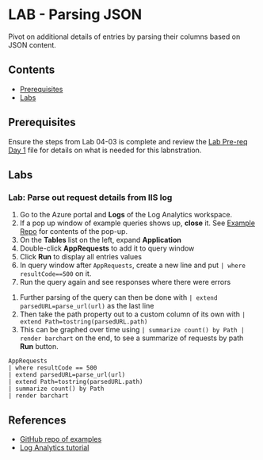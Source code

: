 # LAB - Parsing JSON

Pivot on additional details of entries by parsing their columns based on JSON content.

## Contents <!-- omit in toc -->

- [Prerequisites](#prerequisites)
- [Labs](#labs)

## Prerequisites

Ensure the steps from Lab 04-03 is complete and review the [Lab Pre-req Day 1](./!Lab-Pre-req-Day1.md) file for details on what is needed for this labnstration.


## Labs


### Lab: Parse out request details from IIS log

1. Go to the Azure portal and **Logs** of the Log Analytics workspace.
1. If a pop up window of example queries shows up, **close** it. See [Example Repo](#references) for contents of the pop-up.
1. On the **Tables** list on the left, expand **Application**
1. Double-click **AppRequests** to add it to query window
1. Click **Run** to display all entries values
1. In query window after ``AppRequests``, create a new line and put `| where resultCode==500` on it.
1. Run the query again and see responses where there were errors
<!-- TODO: find some more details than just URL, perhaps IIS logs and query column -->
1. Further parsing of the query can then be done with `| extend parsedURL=parse_url(url)` as the last line
1. Then take the path property out to a custom column of its own with `| extend Path=tostring(parsedURL.path)`
1. This can be graphed over time using `| summarize count() by Path | render barchart` on the end, to see a summarize of requests by path **Run** button.

```kusto
AppRequests
| where resultCode == 500
| extend parsedURL=parse_url(url)
| extend Path=tostring(parsedURL.path)
| summarize count() by Path
| render barchart 
```



## References
- [GitHub repo of examples](https://github.com/microsoft/AzureMonitorCommunity)
- [Log Analytics tutorial](https://docs.microsoft.com/en-us/azure/azure-monitor/logs/log-analytics-tutorial)
